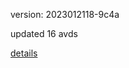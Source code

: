 version: 2023012118-9c4a

updated 16 avds

[details](https://github.com/0x74f917491bfa7ebfa379/ali_avd_db/blob/master/change_log/2023/01/21/18/9c4a.txt)